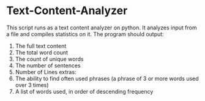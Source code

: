 # Text-Content-Analyzer

This script runs as a text content analyzer on python. It analyzes input from a file and compiles statistics on it.
The program should output:
1. The full text content
2. The total word count
3. The count of unique words
4. The number of sentences
5. Number of Lines
extras:
1. The ability to find often used phrases (a phrase of 3 or more words used over 3 times)
2. A list of words used, in order of descending frequency
